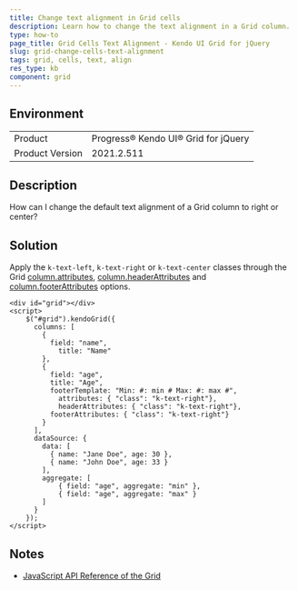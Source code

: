 ```yaml
---
title: Change text alignment in Grid cells
description: Learn how to change the text alignment in a Grid column.
type: how-to
page_title: Grid Cells Text Alignment - Kendo UI Grid for jQuery
slug: grid-change-cells-text-alignment
tags: grid, cells, text, align
res_type: kb
component: grid
---
```


## Environment

<table>
 <tr>
  <td>Product</td>
  <td>Progress® Kendo UI® Grid for jQuery</td> 
 </tr>
 <tr>
  <td>Product Version</td>
  <td>2021.2.511</td>
 </tr>
</table>

## Description

How can I change the default text alignment of a Grid column to right or center?

## Solution

Apply the `k-text-left`, `k-text-right` or `k-text-center` classes through the Grid [column.attributes](https://docs.telerik.com/kendo-ui/api/javascript/ui/grid/configuration/columns.attributes), [column.headerAttributes](https://docs.telerik.com/kendo-ui/api/javascript/ui/grid/configuration/columns.headerattributes) and [column.footerAttributes](https://docs.telerik.com/kendo-ui/api/javascript/ui/grid/configuration/columns.footerattributes) options.

```dojo
<div id="grid"></div>
<script>
    $("#grid").kendoGrid({
      columns: [
        {
          field: "name",
        	title: "Name"
        },
        {
          field: "age",
          title: "Age",
          footerTemplate: "Min: #: min # Max: #: max #",
         	attributes: { "class": "k-text-right"},
         	headerAttributes: { "class": "k-text-right"},
          footerAttributes: { "class": "k-text-right"}
        }
      ],
      dataSource: {
        data: [
          { name: "Jane Doe", age: 30 },
          { name: "John Doe", age: 33 }
        ],
        aggregate: [
            { field: "age", aggregate: "min" },
            { field: "age", aggregate: "max" }
        ]
      }
    });
</script>
```

## Notes

* [JavaScript API Reference of the Grid](/api/javascript/dataviz/ui/grid)
